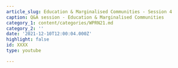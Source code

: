 ```yaml
---
article_slug: Education & Marginalised Communities - Session 4
caption: Q&A session - Education & Marginalised Communities
category_1: content/categories/WPRN21.md
category_2: ''
date: '2021-12-10T12:00:04.000Z'
highlight: false
id: XXXX
type: youtube

---
```

